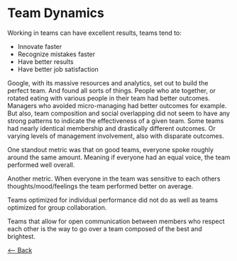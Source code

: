# Team Dynamics

Working in teams can have excellent results, teams tend to:

- Innovate faster
- Recognize mistakes faster
- Have better results
- Have better job satisfaction

Google, with its massive resources and analytics, set out to build the perfect team. And found all sorts of things. People who ate together, or rotated eating with various people in their team had better outcomes. Managers who avoided micro-managing had better outcomes for example. But also, team composition and social overlapping did not seem to have any strong patterns to indicate the effectiveness of a given team. Some teams had nearly identical membership and drastically different outcomes. Or varying levels of management involvement, also with disparate outcomes.

One standout metric was that on good teams, everyone spoke roughly around the same amount. Meaning if everyone had an equal voice, the team performed well overall.

Another metric. When everyone in the team was sensitive to each others thoughts/mood/feelings the team performed better on average.

Teams optimized for individual performance did not do as well as teams optimized for group collaboration.

Teams that allow for open communication between members who respect each other is the way to go over a team composed of the best and brightest.

[<-- Back](../README.md)
